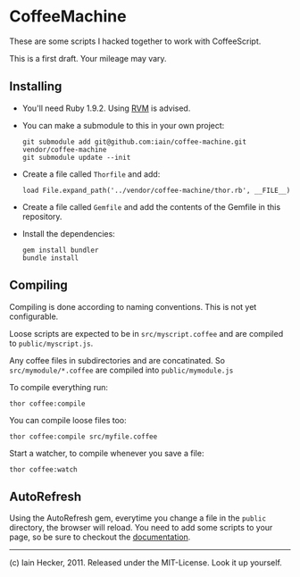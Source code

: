 # CoffeeMachine

These are some scripts I hacked together to work with CoffeeScript.

This is a first draft. Your mileage may vary.

## Installing

* You'll need Ruby 1.9.2. Using [RVM](http://rvm.beginrescueend.com) is advised.

* You can make a submodule to this in your own project:

      git submodule add git@github.com:iain/coffee-machine.git vendor/coffee-machine
      git submodule update --init

* Create a file called `Thorfile` and add:

      load File.expand_path('../vendor/coffee-machine/thor.rb', __FILE__)

* Create a file called `Gemfile` and add the contents of the Gemfile in this repository.
* Install the dependencies:

      gem install bundler
      bundle install

## Compiling

Compiling is done according to naming conventions. This is not yet configurable.

Loose scripts are expected to be in `src/myscript.coffee` and are compiled to `public/myscript.js`.

Any coffee files in subdirectories and are concatinated.
So `src/mymodule/*.coffee` are compiled into `public/mymodule.js`

To compile everything run:

    thor coffee:compile

You can compile loose files too:

    thor coffee:compile src/myfile.coffee

Start a watcher, to compile whenever you save a file:

    thor coffee:watch

## AutoRefresh

Using the AutoRefresh gem, everytime you change a file in the `public` directory, the browser will
reload. You need to add some scripts to your page, so be sure to checkout
the [documentation](https://github.com/logankoester/autorefresh).


------------

(c) Iain Hecker, 2011. Released under the MIT-License. Look it up yourself.
